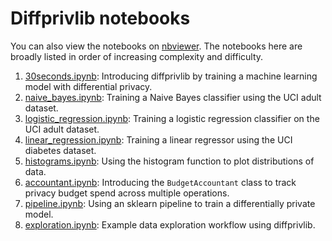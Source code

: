 # Diffprivlib notebooks

You can also view the notebooks on [nbviewer](https://nbviewer.jupyter.org/github/IBM/differential-privacy-library/tree/main/notebooks/). The notebooks here are broadly listed in order of increasing complexity and difficulty.

1. [30seconds.ipynb](30seconds.ipynb): Introducing diffprivlib by training a machine learning model with differential privacy.
1. [naive_bayes.ipynb](naive_bayes.ipynb): Training a Naive Bayes classifier using the UCI adult dataset.
1. [logistic_regression.ipynb](logistic_regression.ipynb): Training a logistic regression classifier on the UCI adult dataset.
1. [linear_regression.ipynb](linear_regression.ipynb): Training a linear regressor using the UCI diabetes dataset.
1. [histograms.ipynb](histograms.ipynb): Using the histogram function to plot distributions of data.
1. [accountant.ipynb](accountant.ipynb): Introducing the `BudgetAccountant` class to track privacy budget spend across multiple operations.
1. [pipeline.ipynb](pipeline.ipynb): Using an sklearn pipeline to train a differentially private model.
1. [exploration.ipynb](exploration.ipynb): Example data exploration workflow using diffprivlib.
